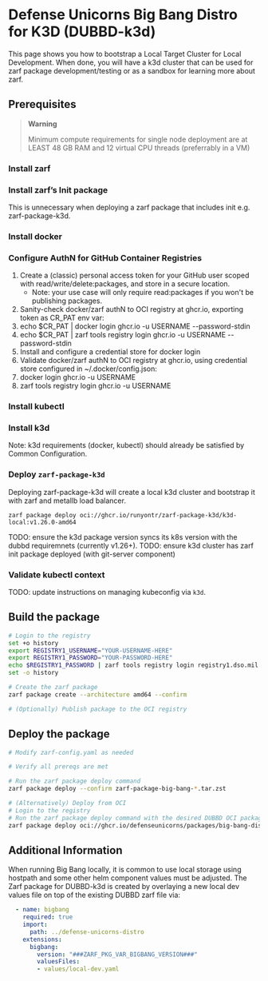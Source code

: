 # Defense Unicorns Big Bang Distro for K3D (DUBBD-k3d)

This page shows you how to bootstrap a Local Target Cluster for Local Development. When done, you will have a k3d cluster that can be used for zarf package development/testing or as a sandbox for learning more about zarf.

## Prerequisites

> **Warning**
>
> Minimum compute requirements for single node deployment are at LEAST 48 GB RAM and 12 virtual CPU threads (preferrably in a VM)

### Install zarf
### Install zarf’s Init package 

This is unnecessary when deploying a zarf package that includes init e.g. zarf-package-k3d.

### Install docker

### Configure AuthN for GitHub Container Registries


1. Create a (classic) personal access token for your GitHub user scoped with read/write/delete:packages, and store in a secure location.
    * Note: your use case will only require read:packages if you won't be publishing packages.
2. Sanity-check docker/zarf authN to OCI registry at ghcr.io, exporting token as CR_PAT env var:
  1. echo $CR_PAT | docker login ghcr.io -u USERNAME --password-stdin 
  2. echo $CR_PAT | zarf tools registry login ghcr.io -u USERNAME --password-stdin 
3. Install and configure a credential store for docker login
4. Validate docker/zarf authN to OCI registry at ghcr.io, using credential store configured in ~/.docker/config.json:
  1. docker login ghcr.io -u USERNAME
  2. zarf tools registry login ghcr.io -u USERNAME 

### Install kubectl

### Install k3d

Note: k3d requirements (docker, kubectl) should already be satisfied by Common Configuration.

### Deploy `zarf-package-k3d`

Deploying zarf-package-k3d will create a local k3d cluster and bootstrap it with zarf and metallb load balancer. 

```
zarf package deploy oci://ghcr.io/runyontr/zarf-package-k3d/k3d-local:v1.26.0-amd64 
```

TODO: ensure the k3d package version syncs its k8s version with the dubbd requiremnets (currently v1.26+).
TODO: ensure k3d cluster has zarf init package deployed (with git-server component)

### Validate kubectl context 

TODO: update instructions on managing kubeconfig via `k3d`.

## Build the package

```bash
# Login to the registry
set +o history
export REGISTRY1_USERNAME="YOUR-USERNAME-HERE"
export REGISTRY1_PASSWORD="YOUR-PASSWORD-HERE"
echo $REGISTRY1_PASSWORD | zarf tools registry login registry1.dso.mil --username $REGISTRY1_USERNAME --password-stdin
set -o history

# Create the zarf package
zarf package create --architecture amd64 --confirm

# (Optionally) Publish package to the OCI registry
```

## Deploy the package

```bash
# Modify zarf-config.yaml as needed

# Verify all prereqs are met

# Run the zarf package deploy command
zarf package deploy --confirm zarf-package-big-bang-*.tar.zst

# (Alternatively) Deploy from OCI
# Login to the registry
# Run the zarf package deploy command with the desired DUBBD OCI package reference 
zarf package deploy oci://ghcr.io/defenseunicorns/packages/big-bang-distro-k3d/big-bang-distro-k3d:0.0.1-amd64 --oci-concurrency=15
```

## Additional Information

When running Big Bang locally, it is common to use local storage using hostpath and some other helm component values must be adjusted.  The Zarf package for DUBBD-k3d is created by overlaying a new local dev values file on top of the existing DUBBD zarf file via:

```yaml
  - name: bigbang
    required: true
    import:
      path: ../defense-unicorns-distro
    extensions:
      bigbang:
        version: "###ZARF_PKG_VAR_BIGBANG_VERSION###"
        valuesFiles:
        - values/local-dev.yaml
```

